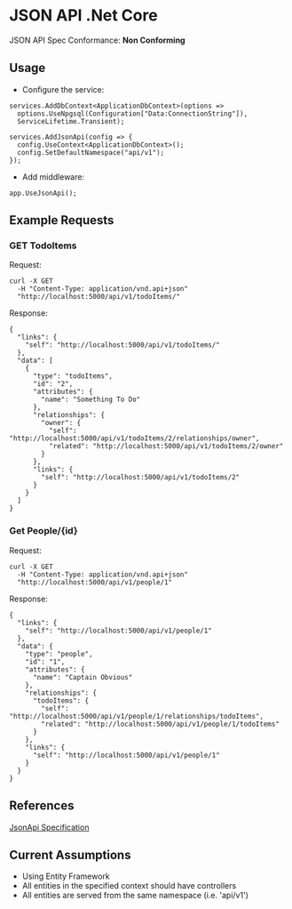 # JSON API .Net Core

JSON API Spec Conformance: **Non Conforming**

## Usage

- Configure the service:

```
services.AddDbContext<ApplicationDbContext>(options =>
  options.UseNpgsql(Configuration["Data:ConnectionString"]),
  ServiceLifetime.Transient);

services.AddJsonApi(config => {
  config.UseContext<ApplicationDbContext>();
  config.SetDefaultNamespace("api/v1");
});
```

- Add middleware:

```
app.UseJsonApi();
```

## Example Requests

### GET TodoItems

Request:

```
curl -X GET 
  -H "Content-Type: application/vnd.api+json" 
  "http://localhost:5000/api/v1/todoItems/"
```

Response:

```
{
  "links": {
    "self": "http://localhost:5000/api/v1/todoItems/"
  },
  "data": [
    {
      "type": "todoItems",
      "id": "2",
      "attributes": {
        "name": "Something To Do"
      },
      "relationships": {
        "owner": {
          "self": "http://localhost:5000/api/v1/todoItems/2/relationships/owner",
          "related": "http://localhost:5000/api/v1/todoItems/2/owner"
        }
      },
      "links": {
        "self": "http://localhost:5000/api/v1/todoItems/2"
      }
    }
  ]
}
```

### Get People/{id}
Request:

```
curl -X GET 
  -H "Content-Type: application/vnd.api+json" 
  "http://localhost:5000/api/v1/people/1"
```

Response:

```
{
  "links": {
    "self": "http://localhost:5000/api/v1/people/1"
  },
  "data": {
    "type": "people",
    "id": "1",
    "attributes": {
      "name": "Captain Obvious"
    },
    "relationships": {
      "todoItems": {
        "self": "http://localhost:5000/api/v1/people/1/relationships/todoItems",
        "related": "http://localhost:5000/api/v1/people/1/todoItems"
      }
    },
    "links": {
      "self": "http://localhost:5000/api/v1/people/1"
    }
  }
}
```

## References
[JsonApi Specification](http://jsonapi.org/)

## Current Assumptions

- Using Entity Framework
- All entities in the specified context should have controllers
- All entities are served from the same namespace (i.e. 'api/v1')
